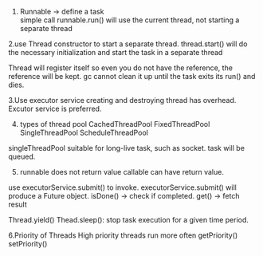 1. Runnable -> define a task  
simple call runnable.run() will use the current thread, not starting a separate thread

2.use Thread constructor to start a separate thread. 
thread.start() will do the necessary initialization and start the task in a separate thread 

Thread will register itself so even you do not have the reference, the reference will be kept. gc cannot clean it up until the task exits its run() and dies. 

3.Use executor service
creating and destroying thread has overhead. Excutor service is preferred.

4. types of thread pool
CachedThreadPool
FixedThreadPool
SingleThreadPool
ScheduleThreadPool

singleThreadPool suitable for long-live task, such as socket. task will be queued. 

5. runnable does not return value 
callable can have return value. 

use executorService.submit() to invoke.
executorService.submit() will produce a Future object. 
isDone() -> check if completed.
get() -> fetch result

Thread.yield()
Thead.sleep(): stop task execution for a given time period. 

6.Priority of Threads
High priority threads run more often
getPriority()
setPriority()